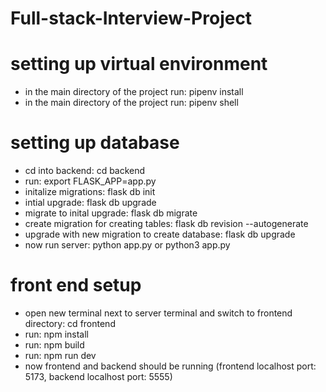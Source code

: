 # Full-stack-Interview-Project

# setting up virtual environment

- in the main directory of the project run: pipenv install
- in the main directory of the project run: pipenv shell

# setting up database

- cd into backend: cd backend
- run: export FLASK_APP=app.py
- initalize migrations: flask db init
- intial upgrade: flask db upgrade
- migrate to inital upgrade: flask db migrate
- create migration for creating tables: flask db revision --autogenerate
- upgrade with new migration to create database: flask db upgrade
- now run server: python app.py or python3 app.py

# front end setup

- open new terminal next to server terminal and switch to frontend directory: cd frontend
- run: npm install
- run: npm build
- run: npm run dev
- now frontend and backend should be running (frontend localhost port: 5173, backend localhost port: 5555)
